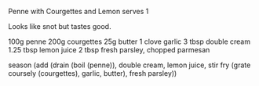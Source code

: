 Penne with Courgettes and Lemon serves 1

Looks like snot but tastes good.

100g penne
200g courgettes
25g butter
1 clove garlic
3 tbsp double cream
1.25 tbsp lemon juice
2 tbsp fresh parsley, chopped
parmesan

season (add (drain (boil (penne)), double cream, lemon juice, stir fry (grate coursely (courgettes), garlic, butter), fresh parsley))
